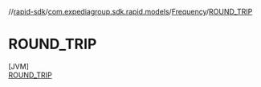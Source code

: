 //[rapid-sdk](../../../../index.md)/[com.expediagroup.sdk.rapid.models](../../index.md)/[Frequency](../index.md)/[ROUND_TRIP](index.md)

# ROUND_TRIP

[JVM]\
[ROUND_TRIP](index.md)
